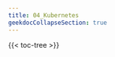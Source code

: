 ```yaml
---
title: 04_Kubernetes
geekdocCollapseSection: true
---
```


<!-- spellchecker-disable -->

{{< toc-tree >}}

<!-- spellchecker-enable -->